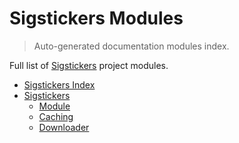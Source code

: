 # Sigstickers Modules

> Auto-generated documentation modules index.

Full list of [Sigstickers](README.md#sigstickers-index) project modules.

- [Sigstickers Index](README.md#sigstickers-index)
- [Sigstickers](sigstickers/index.md#sigstickers)
    - [Module](sigstickers/module.md#module)
    - [Caching](sigstickers/caching.md#caching)
    - [Downloader](sigstickers/downloader.md#downloader)
